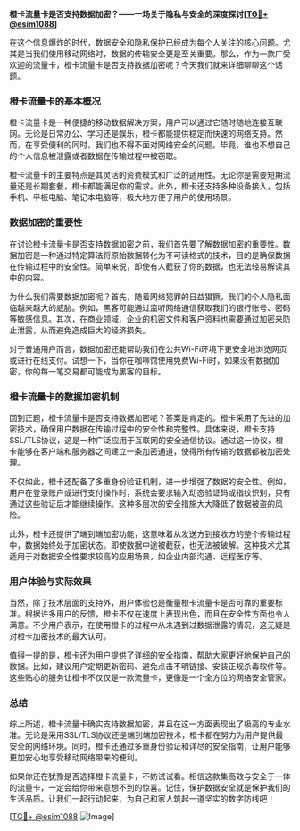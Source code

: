 **橙卡流量卡是否支持数据加密？——一场关于隐私与安全的深度探讨[[TG💪+ @esim1088](https://t.me/s/esim1088)]**

在这个信息爆炸的时代，数据安全和隐私保护已经成为每个人关注的核心问题。尤其是当我们使用移动网络时，数据的传输安全更是至关重要。那么，作为一款广受欢迎的流量卡，橙卡流量卡是否支持数据加密呢？今天我们就来详细聊聊这个话题。

### 橙卡流量卡的基本概况

橙卡流量卡是一种便捷的移动数据解决方案，用户可以通过它随时随地连接互联网。无论是日常办公、学习还是娱乐，橙卡都能提供稳定而快速的网络支持。然而，在享受便利的同时，我们也不得不面对网络安全的问题。毕竟，谁也不想自己的个人信息被泄露或者数据在传输过程中被窃取。

橙卡流量卡的主要特点是其灵活的资费模式和广泛的适用性。无论你是需要短期流量还是长期套餐，橙卡都能满足你的需求。此外，橙卡还支持多种设备接入，包括手机、平板电脑、笔记本电脑等，极大地方便了用户的使用场景。

### 数据加密的重要性

在讨论橙卡流量卡是否支持数据加密之前，我们首先要了解数据加密的重要性。数据加密是一种通过特定算法将原始数据转化为不可读格式的技术，目的是确保数据在传输过程中的安全性。简单来说，即使有人截获了你的数据，也无法轻易解读其中的内容。

为什么我们需要数据加密呢？首先，随着网络犯罪的日益猖獗，我们的个人隐私面临越来越大的威胁。例如，黑客可能通过监听网络通信获取我们的银行账号、密码等敏感信息。其次，在商业领域，企业的机密文件和客户资料也需要通过加密来防止泄露，从而避免造成巨大的经济损失。

对于普通用户而言，数据加密还能帮助我们在公共Wi-Fi环境下更安全地浏览网页或进行在线支付。试想一下，当你在咖啡馆使用免费Wi-Fi时，如果没有数据加密，你的每一笔交易都可能成为黑客的目标。

### 橙卡流量卡的数据加密机制

回到正题，橙卡流量卡是否支持数据加密呢？答案是肯定的。橙卡采用了先进的加密技术，确保用户数据在传输过程中的安全性和完整性。具体来说，橙卡支持SSL/TLS协议，这是一种广泛应用于互联网的安全通信协议。通过这一协议，橙卡能够在客户端和服务器之间建立一条加密通道，使得所有传输的数据都被加密处理。

不仅如此，橙卡还配备了多重身份验证机制，进一步增强了数据的安全性。例如，用户在登录账户或进行支付操作时，系统会要求输入动态验证码或指纹识别，只有通过这些验证后才能继续操作。这种多层次的安全措施大大降低了数据被盗的风险。

此外，橙卡还提供了端到端加密功能，这意味着从发送方到接收方的整个传输过程中，数据始终处于加密状态。即使数据中途被截获，也无法被破解。这种技术尤其适用于对数据安全性要求较高的应用场景，如企业内部沟通、远程医疗等。

### 用户体验与实际效果

当然，除了技术层面的支持外，用户体验也是衡量橙卡流量卡是否可靠的重要标准。根据许多用户的反馈，橙卡不仅在速度上表现出色，而且在安全性方面也令人满意。不少用户表示，在使用橙卡的过程中从未遇到过数据泄露的情况，这无疑是对橙卡加密技术的最大认可。

值得一提的是，橙卡还为用户提供了详细的安全指南，帮助大家更好地保护自己的数据。比如，建议用户定期更新密码、避免点击不明链接、安装正规杀毒软件等。这些贴心的服务让橙卡不仅仅是一款流量卡，更像是一个全方位的网络安全管家。

### 总结

综上所述，橙卡流量卡确实支持数据加密，并且在这一方面表现出了极高的专业水准。无论是采用SSL/TLS协议还是端到端加密技术，橙卡都在努力为用户提供最安全的网络环境。同时，橙卡还通过多重身份验证和详尽的安全指南，让用户能够更加安心地享受移动网络带来的便利。

如果你还在犹豫是否选择橙卡流量卡，不妨试试看。相信这款集高效与安全于一体的流量卡，一定会给你带来意想不到的惊喜。记住，保护数据安全就是保护我们的生活品质。让我们一起行动起来，为自己和家人筑起一道坚实的数字防线吧！

[[TG💪+ @esim1088](https://t.me/s/esim1088) ![Image](https://i.postimg.cc/4NQfJmqS/Snipaste-2025-05-13-00-14-12.png)]